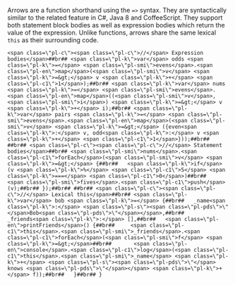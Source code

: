 Arrows are a function shorthand using the `=>` syntax. They are syntactically similar to the related feature in C#, Java 8 and CoffeeScript. They support both statement block bodies as well as expression bodies which return the value of the expression. Unlike functions, arrows share the same lexical `this` as their surrounding code.

```<span class=\"pl-c\"><span class=\"pl-c\">//</span> Expression bodies</span>##br## <span class=\"pl-k\">var</span> odds <span class=\"pl-k\">=</span> <span class=\"pl-smi\">evens</span>.<span class=\"pl-en\">map</span>(<span class=\"pl-smi\">v</span> <span class=\"pl-k\">=&gt;</span> v <span class=\"pl-k\">+</span> <span class=\"pl-c1\">1</span>);##br## <span class=\"pl-k\">var</span> nums <span class=\"pl-k\">=</span> <span class=\"pl-smi\">evens</span>.<span class=\"pl-en\">map</span>((<span class=\"pl-smi\">v</span>, <span class=\"pl-smi\">i</span>) <span class=\"pl-k\">=&gt;</span> v <span class=\"pl-k\">+</span> i);##br## <span class=\"pl-k\">var</span> pairs <span class=\"pl-k\">=</span> <span class=\"pl-smi\">evens</span>.<span class=\"pl-en\">map</span>(<span class=\"pl-smi\">v</span> <span class=\"pl-k\">=&gt;</span> ({even<span class=\"pl-k\">:</span> v, odd<span class=\"pl-k\">:</span> v <span class=\"pl-k\">+</span> <span class=\"pl-c1\">1</span>}));##br## ##br## <span class=\"pl-c\"><span class=\"pl-c\">//</span> Statement bodies</span>##br## <span class=\"pl-smi\">nums</span>.<span class=\"pl-c1\">forEach</span>(<span class=\"pl-smi\">v</span> <span class=\"pl-k\">=&gt;</span> {##br##   <span class=\"pl-k\">if</span> (v <span class=\"pl-k\">%</span> <span class=\"pl-c1\">5</span> <span class=\"pl-k\">===</span> <span class=\"pl-c1\">0</span>)##br##     <span class=\"pl-smi\">fives</span>.<span class=\"pl-c1\">push</span>(v);##br## });##br## ##br## <span class=\"pl-c\"><span class=\"pl-c\">//</span> Lexical this</span>##br## <span class=\"pl-k\">var</span> bob <span class=\"pl-k\">=</span> {##br##   _name<span class=\"pl-k\">:</span> <span class=\"pl-s\"><span class=\"pl-pds\">\"</span>Bob<span class=\"pl-pds\">\"</span></span>,##br##   _friends<span class=\"pl-k\">:</span> [],##br##   <span class=\"pl-en\">printFriends</span>() {##br##     <span class=\"pl-c1\">this</span>.<span class=\"pl-smi\">_friends</span>.<span class=\"pl-c1\">forEach</span>(<span class=\"pl-smi\">f</span> <span class=\"pl-k\">=&gt;</span>##br##       <span class=\"pl-en\">console</span>.<span class=\"pl-c1\">log</span>(<span class=\"pl-c1\">this</span>.<span class=\"pl-smi\">_name</span> <span class=\"pl-k\">+</span> <span class=\"pl-s\"><span class=\"pl-pds\">\"</span> knows <span class=\"pl-pds\">\"</span></span> <span class=\"pl-k\">+</span> f));##br##   }##br## }```
